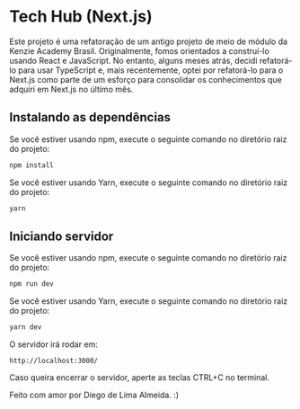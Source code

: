 # Tech Hub (Next.js)

Este projeto é uma refatoração de um antigo projeto de meio de módulo da Kenzie Academy Brasil. Originalmente, fomos orientados a construí-lo usando React e JavaScript. No entanto, alguns meses atrás, decidi refatorá-lo para usar TypeScript e, mais recentemente, optei por refatorá-lo para o Next.js como parte de um esforço para consolidar os conhecimentos que adquiri em Next.js no último mês.

## Instalando as dependências

Se você estiver usando npm, execute o seguinte comando no diretório raiz do projeto:

```bash
npm install
```

Se você estiver usando Yarn, execute o seguinte comando no diretório raiz do projeto:

```bash
yarn
```

## Iniciando servidor

Se você estiver usando npm, execute o seguinte comando no diretório raiz do projeto:

```bash
npm run dev
```

Se você estiver usando Yarn, execute o seguinte comando no diretório raiz do projeto:

```bash
yarn dev
```

O servidor irá rodar em:

```
http://localhost:3000/
```

Caso queira encerrar o servidor, aperte as teclas CTRL+C no terminal.

Feito com amor por Diego de Lima Almeida. :)
